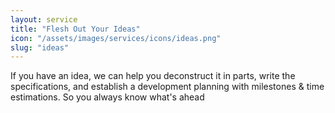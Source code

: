 ```yaml
---
layout: service
title: "Flesh Out Your Ideas"
icon: "/assets/images/services/icons/ideas.png"
slug: "ideas"
---
```


If you have an idea, we can help you deconstruct it in parts, write the specifications, and establish a development planning with milestones & time estimations. So you always know what's ahead
